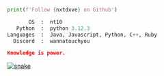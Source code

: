 ```python
print(f'Follow {nxtdxve} on Github')
```

```python
       OS  :  nt10
   Python  :  python 3.12.3
Languages  :  Java, Javascript, Python, C++, Ruby
  Discord  :  wannatouchyou
```

```json
Knowledge is power.
```

<a href="https://bit.ly/3Itby9U" target="_blank"><img src="https://user-images.githubusercontent.com/89356515/178145570-bc26c5be-24b7-4de4-9b77-7f1dde8c4414.svg" alt="snake"></a>



